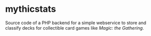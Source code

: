 # mythicstats

Source code of a PHP backend for a simple webservice to store and classify decks for collectible card games like _Magic: the Gathering_.

